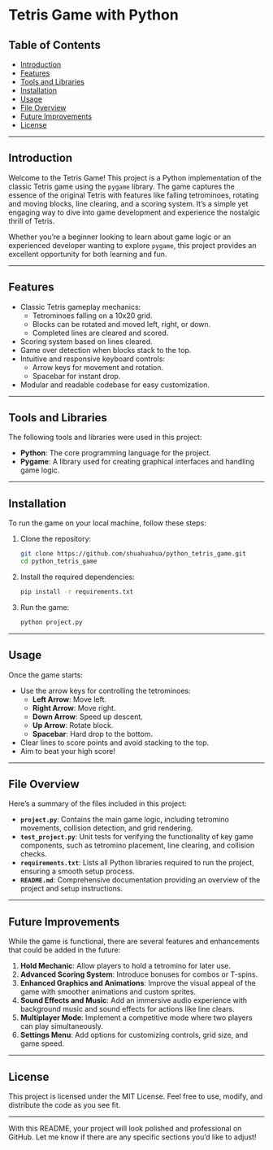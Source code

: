 # Tetris Game with Python

## Table of Contents
- [Introduction](#introduction)
- [Features](#features)
- [Tools and Libraries](#tools-and-libraries)
- [Installation](#installation)
- [Usage](#usage)
- [File Overview](#file-overview)
- [Future Improvements](#future-improvements)
- [License](#license)

---

## Introduction
Welcome to the Tetris Game! This project is a Python implementation of the classic Tetris game using the `pygame` library. The game captures the essence of the original Tetris with features like falling tetrominoes, rotating and moving blocks, line clearing, and a scoring system. It’s a simple yet engaging way to dive into game development and experience the nostalgic thrill of Tetris.

Whether you’re a beginner looking to learn about game logic or an experienced developer wanting to explore `pygame`, this project provides an excellent opportunity for both learning and fun.

---

## Features
- Classic Tetris gameplay mechanics:
  - Tetrominoes falling on a 10x20 grid.
  - Blocks can be rotated and moved left, right, or down.
  - Completed lines are cleared and scored.
- Scoring system based on lines cleared.
- Game over detection when blocks stack to the top.
- Intuitive and responsive keyboard controls:
  - Arrow keys for movement and rotation.
  - Spacebar for instant drop.
- Modular and readable codebase for easy customization.

---

## Tools and Libraries
The following tools and libraries were used in this project:
- **Python**: The core programming language for the project.
- **Pygame**: A library used for creating graphical interfaces and handling game logic.

---

## Installation
To run the game on your local machine, follow these steps:

1. Clone the repository:
    ```bash
    git clone https://github.com/shuahuahua/python_tetris_game.git
    cd python_tetris_game
    ```

2. Install the required dependencies:
    ```bash
    pip install -r requirements.txt
    ```

3. Run the game:
    ```bash
    python project.py
    ```

---

## Usage
Once the game starts:
- Use the arrow keys for controlling the tetrominoes:
  - **Left Arrow**: Move left.
  - **Right Arrow**: Move right.
  - **Down Arrow**: Speed up descent.
  - **Up Arrow**: Rotate block.
  - **Spacebar**: Hard drop to the bottom.
- Clear lines to score points and avoid stacking to the top.
- Aim to beat your high score!

---

## File Overview
Here’s a summary of the files included in this project:

- **`project.py`**: Contains the main game logic, including tetromino movements, collision detection, and grid rendering.
- **`test_project.py`**: Unit tests for verifying the functionality of key game components, such as tetromino placement, line clearing, and collision checks.
- **`requirements.txt`**: Lists all Python libraries required to run the project, ensuring a smooth setup process.
- **`README.md`**: Comprehensive documentation providing an overview of the project and setup instructions.

---

## Future Improvements
While the game is functional, there are several features and enhancements that could be added in the future:
1. **Hold Mechanic**: Allow players to hold a tetromino for later use.
2. **Advanced Scoring System**: Introduce bonuses for combos or T-spins.
3. **Enhanced Graphics and Animations**: Improve the visual appeal of the game with smoother animations and custom sprites.
4. **Sound Effects and Music**: Add an immersive audio experience with background music and sound effects for actions like line clears.
5. **Multiplayer Mode**: Implement a competitive mode where two players can play simultaneously.
6. **Settings Menu**: Add options for customizing controls, grid size, and game speed.

---

## License
This project is licensed under the MIT License. Feel free to use, modify, and distribute the code as you see fit.

---

With this README, your project will look polished and professional on GitHub. Let me know if there are any specific sections you’d like to adjust!
